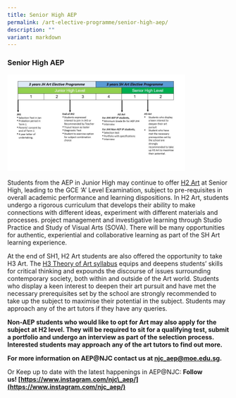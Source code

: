 ```yaml
---
title: Senior High AEP
permalink: /art-elective-programme/senior-high-aep/
description: ""
variant: markdown
---
```

### Senior High AEP

<img src="/images/aep1.png" style="width:80%">

Students from the AEP in Junior High may continue to offer&nbsp;[H2 Art](/files/aep1.pdf)&nbsp;at Senior High, leading to the GCE ‘A’ Level Examination, subject to pre-requisites in overall academic performance and learning dispositions. In H2 Art, students undergo a rigorous curriculum that develops their ability to make connections with different ideas, experiment with different materials and processes. project management and investigative learning through Studio Practice and Study of Visual Arts (SOVA). There will be many opportunities for authentic, experiential and collaborative learning as part of the SH Art learning experience.

At the end of SH1, H2 Art students are also offered the opportunity to take H3 Art. The&nbsp;[H3 Theory of Art syllabus](/files/aep2.pdf)&nbsp;equips and deepens students’ skills for critical thinking and expounds the discourse of issues surrounding contemporary society, both within and outside of the Art world. Students who display a keen interest to deepen their art pursuit and have met the necessary prerequisites set by the school are strongly recommended to take up the subject to maximise their potential in the subject. Students may approach any of the art tutors if they have any queries.

**Non-AEP students who would like to opt for Art may also apply for the subject at H2 level. They will be required to sit for a qualifying test, submit a portfolio and undergo an interview as part of the selection process. Interested students may approach any of the art tutors to find out more.**




**For more information on AEP@NJC contact us at&nbsp;[njc\_aep@moe.edu.sg](mailto:njc_aep@moe.edu.sg).**

Or Keep up to date with the latest happenings in AEP@NJC:
**Follow us!&nbsp;[https://www.instagram.com/njc\_aep/](https://www.instagram.com/njc_aep/)**